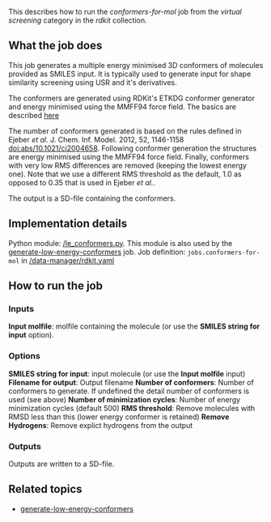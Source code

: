 This describes how to run the *conformers-for-mol* job from the *virtual screening* category in the *rdkit* collection.

## What the job does

This job generates a multiple energy minimised 3D conformers of molecules provided as SMILES input. It is typically used
to generate input for shape similarity screening using USR and it's derivatives.

The conformers are generated using RDKit's ETKDG conformer generator and energy minimised using the MMFF94 force field.
The basics are described [here](http://rdkit.org/docs/GettingStartedInPython.html#working-with-3d-molecules)

The number of conformers generated is based on the rules defined in Ejeber *et al.* J. Chem. Inf. Model. 2012, 52, 1146-1158
[doi:abs/10.1021/ci2004658](https://pubs.acs.org/doi/abs/10.1021/ci2004658).
Following conformer generation the structures are energy minimised using the MMFF94 force field. Finally, conformers with
very low RMS differences are removed (keeping the lowest energy one).  Note that we use a different RMS threshold as the
default, 1.0 as opposed to 0.35 that is used in Ejeber *et al.*.

The output is a SD-file containing the conformers.

## Implementation details

Python module: [/le_conformers.py](). This module is also used by the [generate-low-energy-conformers](generate-low-energy-conformers.md) job.
Job definition: `jobs.conformers-for-mol` in [/data-manager/rdkit.yaml]()

## How to run the job

### Inputs

**Input molfile**: molfile containing the molecule (or use the **SMILES string for input** option).

### Options

**SMILES string for input**: input molecule (or use the **Input molfile** input)
**Filename for output**: Output filename
**Number of conformers**: Number of conformers to generate. If undefined the detail number of conformers is used (see above)
**Number of minimization cycles**: Number of energy minimization cycles (default 500)
**RMS threshold**: Remove molecules with RMSD less than this (lower energy conformer is retained)
**Remove Hydrogens**: Remove explict hydrogens from the output

### Outputs

Outputs are written to a SD-file.

## Related topics

* [generate-low-energy-conformers](generate-low-energy-conformers.md)